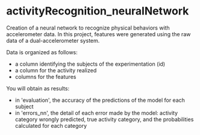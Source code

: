 # activityRecognition_neuralNetwork
Creation of a neural network to recognize physical behaviors with accelerometer data. 
In this project, features were generated using the raw data of a dual-accelerometer system. 

Data is organized as follows: 
- a column identifying the subjects of the experimentation (id)
- a column for the activity realized
- columns for the features 

You will obtain as results: 
- in 'evaluation', the accuracy of the predictions of the model for each subject
- in 'errors_nn', the detail of each error made by the model: activity category wrongly predicted, true activity category, and the probabilities calculated for each category
